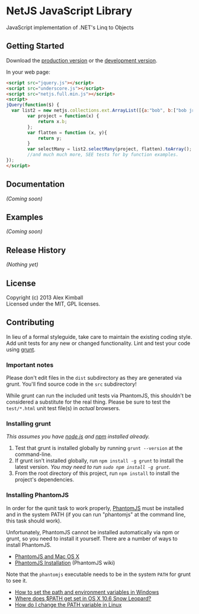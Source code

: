 # NetJS JavaScript Library

JavaScript implementation of .NET's Linq to Objects

## Getting Started
Download the [production version][min] or the [development version][max].

[min]: https://raw.github.com/alxkimball/NETJS/master/netjs.full.min.js
[max]: https://raw.github.com/alxkimball/NETJS/master/netjs.full.js

In your web page:

```html
<script src="jquery.js"></script>
<script src="underscore.js"></script>
<script src="netjs.full.min.js"></script>
<script>
jQuery(function($) {
  var list2 = new netjs.collections.ext.ArrayList([{a:"bob", b:["bob jr", "joe bob"]}, {a:"sally", b:["sally jr", "sally joe"]}, {a:"frank", b:["frank jr"]}]);
		var project = function(x) {
			return x.b;
		};
		var flatten = function (x, y){
			return y;
		}
		var selectMany = list2.selectMany(project, flatten).toArray();
		//and much much more, SEE tests for by function examples.
});
</script>
```

## Documentation
_(Coming soon)_

## Examples
_(Coming soon)_

## Release History
_(Nothing yet)_

## License
Copyright (c) 2013 Alex Kimball  
Licensed under the MIT, GPL licenses.

## Contributing
In lieu of a formal styleguide, take care to maintain the existing coding style. Add unit tests for any new or changed functionality. Lint and test your code using [grunt](https://github.com/cowboy/grunt).

### Important notes
Please don't edit files in the `dist` subdirectory as they are generated via grunt. You'll find source code in the `src` subdirectory!

While grunt can run the included unit tests via PhantomJS, this shouldn't be considered a substitute for the real thing. Please be sure to test the `test/*.html` unit test file(s) in _actual_ browsers.

### Installing grunt
_This assumes you have [node.js](http://nodejs.org/) and [npm](http://npmjs.org/) installed already._

1. Test that grunt is installed globally by running `grunt --version` at the command-line.
1. If grunt isn't installed globally, run `npm install -g grunt` to install the latest version. _You may need to run `sudo npm install -g grunt`._
1. From the root directory of this project, run `npm install` to install the project's dependencies.

### Installing PhantomJS

In order for the qunit task to work properly, [PhantomJS](http://www.phantomjs.org/) must be installed and in the system PATH (if you can run "phantomjs" at the command line, this task should work).

Unfortunately, PhantomJS cannot be installed automatically via npm or grunt, so you need to install it yourself. There are a number of ways to install PhantomJS.

* [PhantomJS and Mac OS X](http://ariya.ofilabs.com/2012/02/phantomjs-and-mac-os-x.html)
* [PhantomJS Installation](http://code.google.com/p/phantomjs/wiki/Installation) (PhantomJS wiki)

Note that the `phantomjs` executable needs to be in the system `PATH` for grunt to see it.

* [How to set the path and environment variables in Windows](http://www.computerhope.com/issues/ch000549.htm)
* [Where does $PATH get set in OS X 10.6 Snow Leopard?](http://superuser.com/questions/69130/where-does-path-get-set-in-os-x-10-6-snow-leopard)
* [How do I change the PATH variable in Linux](https://www.google.com/search?q=How+do+I+change+the+PATH+variable+in+Linux)
